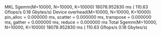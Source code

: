 MKL Sgemm(M=10000, N=10000, K=10000) 18078.952830 ms ( 110.63 Gflops/s 0.18 Gbytes/s)
Device overhead(M=10000, N=10000, K=10000) pin_alloc = 0.000000 ms, scatter = 0.000000 ms, transpose = 0.000000 ms, gather = 0.000000 ms, reduce = 0.000000 ms
Total Sgemm(M=10000, N=10000, K=10000) 18078.952830 ms ( 110.63 Gflops/s 0.18 Gbytes/s)
